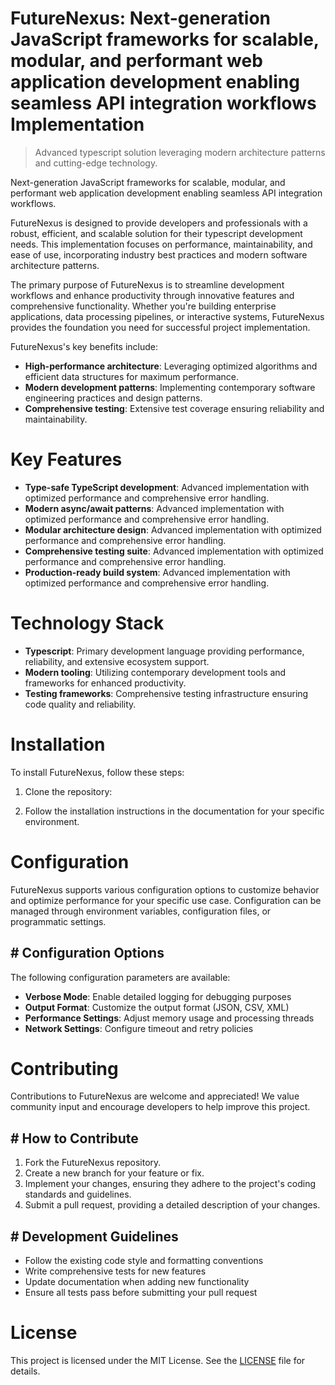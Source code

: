 <!-- fallback_FutureNexus_20250802083651_80925 -->

# FutureNexus: Next-generation JavaScript frameworks for scalable, modular, and performant web application development enabling seamless API integration workflows Implementation
> Advanced typescript solution leveraging modern architecture patterns and cutting-edge technology.

Next-generation JavaScript frameworks for scalable, modular, and performant web application development enabling seamless API integration workflows.

FutureNexus is designed to provide developers and professionals with a robust, efficient, and scalable solution for their typescript development needs. This implementation focuses on performance, maintainability, and ease of use, incorporating industry best practices and modern software architecture patterns.

The primary purpose of FutureNexus is to streamline development workflows and enhance productivity through innovative features and comprehensive functionality. Whether you're building enterprise applications, data processing pipelines, or interactive systems, FutureNexus provides the foundation you need for successful project implementation.

FutureNexus's key benefits include:

* **High-performance architecture**: Leveraging optimized algorithms and efficient data structures for maximum performance.
* **Modern development patterns**: Implementing contemporary software engineering practices and design patterns.
* **Comprehensive testing**: Extensive test coverage ensuring reliability and maintainability.

# Key Features

* **Type-safe TypeScript development**: Advanced implementation with optimized performance and comprehensive error handling.
* **Modern async/await patterns**: Advanced implementation with optimized performance and comprehensive error handling.
* **Modular architecture design**: Advanced implementation with optimized performance and comprehensive error handling.
* **Comprehensive testing suite**: Advanced implementation with optimized performance and comprehensive error handling.
* **Production-ready build system**: Advanced implementation with optimized performance and comprehensive error handling.

# Technology Stack

* **Typescript**: Primary development language providing performance, reliability, and extensive ecosystem support.
* **Modern tooling**: Utilizing contemporary development tools and frameworks for enhanced productivity.
* **Testing frameworks**: Comprehensive testing infrastructure ensuring code quality and reliability.

# Installation

To install FutureNexus, follow these steps:

1. Clone the repository:


2. Follow the installation instructions in the documentation for your specific environment.

# Configuration

FutureNexus supports various configuration options to customize behavior and optimize performance for your specific use case. Configuration can be managed through environment variables, configuration files, or programmatic settings.

## # Configuration Options

The following configuration parameters are available:

* **Verbose Mode**: Enable detailed logging for debugging purposes
* **Output Format**: Customize the output format (JSON, CSV, XML)
* **Performance Settings**: Adjust memory usage and processing threads
* **Network Settings**: Configure timeout and retry policies

# Contributing

Contributions to FutureNexus are welcome and appreciated! We value community input and encourage developers to help improve this project.

## # How to Contribute

1. Fork the FutureNexus repository.
2. Create a new branch for your feature or fix.
3. Implement your changes, ensuring they adhere to the project's coding standards and guidelines.
4. Submit a pull request, providing a detailed description of your changes.

## # Development Guidelines

* Follow the existing code style and formatting conventions
* Write comprehensive tests for new features
* Update documentation when adding new functionality
* Ensure all tests pass before submitting your pull request

# License

This project is licensed under the MIT License. See the [LICENSE](https://github.com/Muramatsuu/FutureNexus/blob/main/LICENSE) file for details.
